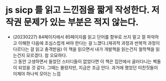 # js sicp 를 읽고 느낀점을 짧게 작성한다. 저작권 문제가 있는 부분은 적지 않는다.

- (20230227) 84페이지에서 85페이지를 읽고 단어를 함부로 쓰지 말고 잘 파악하고 이해한 다음에 조심스럽게 써야 한다는 걸 느꼈다.(재귀적 과정과 반복적 과정이 다르다는 걸 읽고 충격받음)
  이 책을 읽으면서 내가 개발책을 읽는건지 철학책을 읽는건지 모르겠다. 참 오묘하다.  
  그 동안 고생하면서 들었던 스터디들이 없었다면 이 책은 집안에서 굴러다니는 벽돌이 되었을 것 같다.
  그때는 몰랐지만, 지금은 조금 안다. 과거에 했었던 미친짓들이 이제야 하나씩 모이는 느낌
